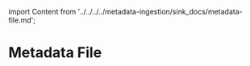 import Content from '../../../../metadata-ingestion/sink_docs/metadata-file.md';

# Metadata File

<Content />